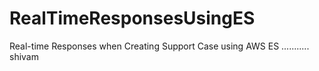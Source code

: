 # RealTimeResponsesUsingES
Real-time Responses when Creating Support Case using AWS ES
...........  shivam
